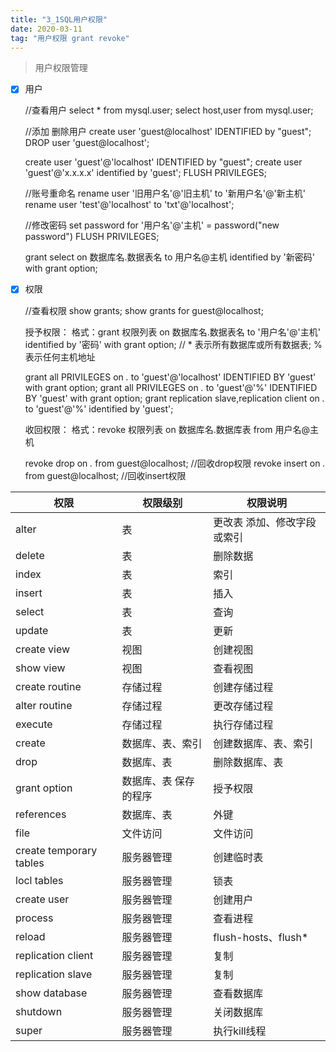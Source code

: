 ```yaml
---
title: "3_1SQL用户权限"
date: 2020-03-11
tag: "用户权限 grant revoke" 
---
```


> 用户权限管理

- [x] 用户


    //查看用户
    select * from mysql.user;
    select host,user from mysql.user;

    //添加 删除用户
    create user 'guest@localhost' IDENTIFIED by "guest";
    DROP user 'guest@localhost';

    create user 'guest'@'localhost' IDENTIFIED by "guest";
    create user 'guest'@'x.x.x.x' identified by 'guest';
    FLUSH PRIVILEGES;

    //账号重命名
    rename user '旧用户名'@'旧主机' to '新用户名'@'新主机'
    rename user 'test'@'localhost' to 'txt'@'localhost';

    //修改密码
    set password for '用户名'@'主机' = password("new password")
    FLUSH PRIVILEGES;

    grant select on 数据库名.数据表名 to 用户名@主机 identified by '新密码' with grant option;

- [x] 权限


    //查看权限
    show grants;
    show grants for guest@localhost;

    授予权限：
    格式：grant 权限列表 on 数据库名.数据表名 to '用户名'@'主机' identified by '密码' with grant option; 
    // * 表示所有数据库或所有数据表; % 表示任何主机地址

    grant all PRIVILEGES on *.* to 'guest'@'localhost' IDENTIFIED BY 'guest' with grant option;
    grant all PRIVILEGES on *.* to 'guest'@'%' IDENTIFIED BY 'guest' with grant option;
    grant replication slave,replication client on *.* to 'guest'@'%' identified by 'guest';

    收回权限：
    格式：revoke 权限列表 on 数据库名.数据库表 from 用户名@主机

    revoke drop on *.* from guest@localhost;   //回收drop权限
    revoke insert on *.* from guest@localhost; //回收insert权限
    
    
    

权限         | 权限级别 | 权限说明
---          |      --- | ---
alter        | 表        | 更改表 添加、修改字段或索引
delete       | 表        | 删除数据
index        | 表        | 索引
insert       | 表        | 插入
select       | 表        | 查询
update       | 表        | 更新
create view  | 视图      | 创建视图
show view    | 视图      | 查看视图
create routine | 存储过程 |  创建存储过程
alter routine| 存储过程   |  更改存储过程
execute      | 存储过程   |  执行存储过程
create       | 数据库、表、索引 | 创建数据库、表、索引
drop         | 数据库、表 |  删除数据库、表
grant option | 数据库、表 保存的程序 | 授予权限
references   | 数据库、表 | 外键
file         | 文件访问   | 文件访问
create temporary tables | 服务器管理  | 创建临时表
locl tables  | 服务器管理 | 锁表
create user  | 服务器管理 | 创建用户
process      | 服务器管理 | 查看进程
reload       | 服务器管理 | flush-hosts、flush*
replication client | 服务器管理 | 复制
replication slave  | 服务器管理 | 复制
show database      | 服务器管理 | 查看数据库
shutdown     | 服务器管理 | 关闭数据库
super        | 服务器管理 | 执行kill线程